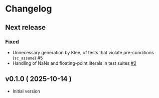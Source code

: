 # Changelog

## Next release

### Fixed
- Unnecessary generation by Klee, of tests that violate pre-conditions (`sc_assume`) [#5](https://github.com/ocamlpro/seacoral/pull/5)
- Handling of NaNs and floating-point literals in test suites [#2](https://github.com/ocamlpro/seacoral/pull/2)


## v0.1.0 ( 2025-10-14 )

* Initial version
